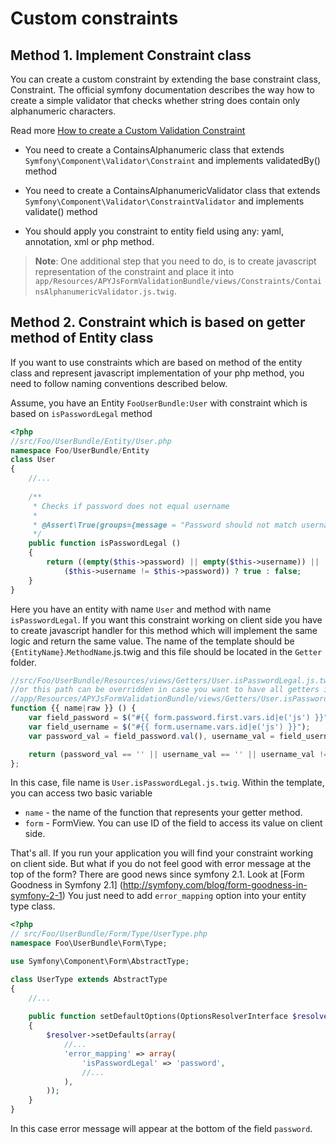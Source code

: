 Custom constraints
==================

## Method 1. Implement Constraint class

You can create a custom constraint by extending the base constraint class, Constraint.
The official symfony documentation describes the way how to create a simple validator
that checks whether string does contain only alphanumeric characters.

Read more [How to create a Custom Validation Constraint](http://symfony.com/doc/master/cookbook/validation/custom_constraint.html)

* You need to create a ContainsAlphanumeric class that extends `Symfony\Component\Validator\Constraint`
and implements validatedBy() method

* You need to create a ContainsAlphanumericValidator class that extends `Symfony\Component\Validator\ConstraintValidator`
and implements validate() method

* You should apply you constraint to entity field using any: yaml, annotation, xml or php method.

> **Note**: One additional step that you need to do, is to create javascript representation of the constraint and place it
> into `app/Resources/APYJsFormValidationBundle/views/Constraints/ContainsAlphanumericValidator.js.twig`.

## Method 2. Constraint which is based on getter method of Entity class

If you want to use constraints which are based on method of the entity class and represent javascript 
implementation of your php method, you need to follow naming conventions described below. 

Assume, you have an Entity `FooUserBundle:User` with constraint which is based on `isPasswordLegal` method

```php
<?php
//src/Foo/UserBundle/Entity/User.php
namespace Foo/UserBundle/Entity
class User
{
    //...
	
    /**
     * Checks if password does not equal username
     *
     * @Assert\True(groups={message = "Password should not match username.")
     */
    public function isPasswordLegal ()
    {
        return ((empty($this->password) || empty($this->username)) || 
            ($this->username != $this->password)) ? true : false;
    }
}
```

Here you have an entity with name `User` and method with name `isPasswordLegal`. 
If you want this constraint working on client side you have to create javascript handler for
this method which will implement the same logic and return the same value. The name of the template
should be `{EntityName}`.`MethodName`.js.twig and this file should be located in the `Getter` folder. 

```js
//src/Foo/UserBundle/Resources/views/Getters/User.isPasswordLegal.js.twig
//or this path can be overridden in case you want to have all getters in one place
//app/Resources/APYJsFormValidationBundle/views/Getters/User.isPasswordLegal.js.twig
function {{ name|raw }} () {
    var field_password = $("#{{ form.password.first.vars.id|e('js') }}");
    var field_username = $("#{{ form.username.vars.id|e('js') }}");
    var password_val = field_password.val(), username_val = field_username.val();

    return (password_val == '' || username_val == '' || username_val != password_val) ? true : false;
};
```

In this case, file name is `User.isPasswordLegal.js.twig`. Within the template, you can access two basic variable
* `name` - the name of the function that represents your getter method.
* `form` - FormView. You can use ID of the field to access its value on client side.

That's all. If you run your application you will find your constraint working on client side.
But what if you do not feel good with error message at the top of the form? There are good news since 
symfony 2.1. Look at [Form Goodness in Symfony 2.1] (http://symfony.com/blog/form-goodness-in-symfony-2-1)
You just need to add `error_mapping` option into your entity type class.

```php
<?php
// src/Foo/UserBundle/Form/Type/UserType.php
namespace Foo\UserBundle\Form\Type;

use Symfony\Component\Form\AbstractType;

class UserType extends AbstractType
{
	//...
	
	public function setDefaultOptions(OptionsResolverInterface $resolver)
    {
        $resolver->setDefaults(array(
        	//...
            'error_mapping' => array(
                'isPasswordLegal' => 'password',
                //...
            ),
        ));
    }
}
```

In this case error message will appear at the bottom of the field `password`.
